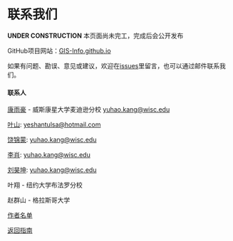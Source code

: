 # 联系我们

**UNDER CONSTRUCTION** 本页面尚未完工，完成后会公开发布

GitHub项目网站：[GIS-Info.github.io](https://github.com/GIS-Info/GIS-Info.github.io)

如果有问题、勘误、意见或建议，欢迎在[issues](https://github.com/GIS-Info/GIS-Info.github.io/issues)里留言，也可以通过邮件联系我们。

#### 联系人
[康雨豪](https://www.kkyyhh96.site) - 威斯康星大学麦迪逊分校 [yuhao.kang@wisc.edu](mailto:yuhao.kang@wisc.edu)

[叶山](https://yeshancqcq.github.io/): [yeshantulsa@hotmail.com](mailto:yeshantulsa@hotmail.com)

[饶锦蒙](https://github.com/kkyyhh96): [yuhao.kang@wisc.edu](mailto:yuhao.kang@wisc.edu)

[李肖](https://github.com/kkyyhh96): [yuhao.kang@wisc.edu](mailto:yuhao.kang@wisc.edu)

[刘昊坤](https://github.com/kkyyhh96): [yuhao.kang@wisc.edu](mailto:yuhao.kang@wisc.edu)

叶翔 - 纽约大学布法罗分校

赵群山 - 格拉斯哥大学
<!-- 这份GIS留学指南由[康雨豪](https://github.com/kkyyhh96)发起，并由不同作者提供资料完成，相关贡献者列于学校名称之后，部分学校名称后无贡献者，是因为该校信息的提供者不愿意透露姓名。这篇文章原发于[知乎](https://zhuanlan.zhihu.com/p/82774812)，该GitHub网页文档由[叶山](https://github.com/yeshancqcq)创建。由于时间和精力所限，难免有不足，还望大家多多包容。同时希望有更多的同学能参与其中，未来将长期更新，期望提供更多的信息！若有建议和补充，欢迎在[issue](https://github.com/GIS-Info/GIS-Info.github.io/issues)里留言。 -->

[作者名单](https://gis-info.github.io/pages/authors)

[返回指南](https://gis-info.github.io/)
